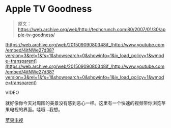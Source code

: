 # Apple TV Goodness 

> 原文：<https://web.archive.org/web/http://techcrunch.com:80/2007/01/30/apple-tv-goodness/>

 [https://web.archive.org/web/20150909080348if_/http://www.youtube.com/embed/4itNWe27d38?version=3&rel=1&fs=1&showsearch=0&showinfo=1&iv_load_policy=1&wmode=transparent](https://web.archive.org/web/20150909080348if_/http://www.youtube.com/embed/4itNWe27d38?version=3&rel=1&fs=1&showsearch=0&showinfo=1&iv_load_policy=1&wmode=transparent)

VIDEO

就好像你今天对周围的美景没有感到恶心一样。这里有一个快速的视频带你浏览苹果电视的界面。哇哦…我想。

[苹果电视](https://web.archive.org/web/20150909080348/http://www.techeblog.com/index.php/tech-gadget/video-apple-tv-interface-tour)